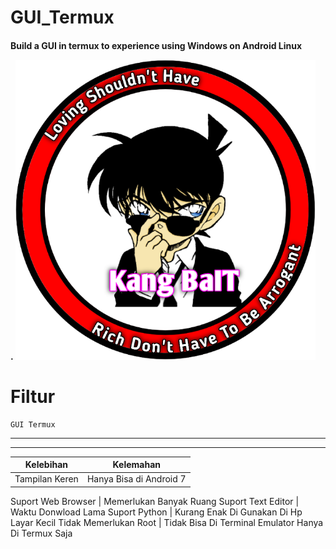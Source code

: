 # GUI_Termux
<h4>Build a GUI in termux to experience using Windows on Android Linux





.
![GitHub Logo](/docs/20210322_094134.png)




# Filtur


    GUI Termux
--------------------------------

------------------------------------------------
   Kelebihan           |          Kelemahan        
---------------------- | -----------------------
Tampilan Keren | Hanya Bisa di Android 7 

Suport Web Browser | Memerlukan Banyak Ruang
Suport Text Editor | Waktu Donwload Lama
Suport Python | Kurang Enak Di Gunakan Di Hp Layar Kecil
Tidak Memerlukan Root | Tidak Bisa Di Terminal Emulator Hanya Di Termux Saja








